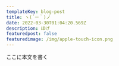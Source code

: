 ```yaml
---
templateKey: blog-post
title: ヽ(´ー｀)ノ
date: 2022-03-30T01:04:20.569Z
description: ほげ
featuredpost: false
featuredimage: /img/apple-touch-icon.png
---
```

ここに本文を書く
